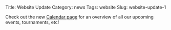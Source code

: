Title: Website Update
Category: news
Tags: website
Slug: website-update-1

Check out the new [Calendar page](/calendar.html) for an overview of all our upcoming events, tournaments, etc!
